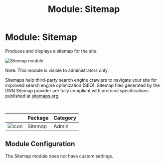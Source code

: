 ﻿---
uid: module-sitemap
locale: en
title: "Module: Sitemap"
dnnversion: 09.02.00
related-topics: configure-sitemap
---

# Module: Sitemap

Produces and displays a sitemap for the site.



![Sitemap module](/images/scr-module-Sitemap.png)



Note: This module is visible to administrators only.

Sitemaps help third-party search engine crawlers to navigate your site for improved search engine optimization (SEO). Sitemap files generated by the DNN Sitemap provider are fully compliant with protocol specifications published at [sitemaps.org](https://www.sitemaps.org/protocol.html).

 

|                                         | Package | Category |
| --------------------------------------- | ------- | -------- |
| ![icon](/images/ico-module-sitemap.png) | Sitemap | Admin    |

## Module Configuration

The Sitemap module does not have custom settings.
